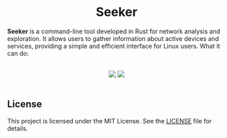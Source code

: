 <h1 align="center"> Seeker </h1>

**Seeker** is a command-line tool developed in Rust for network analysis and exploration. It allows users to gather information about active devices and services, providing a simple and efficient interface for Linux users. What it can do:

<br>



<div align="center">
  <img src="https://img.shields.io/badge/port_scanning-grey?style=for-the-badge" />
  <img src="https://img.shields.io/badge/network_mapping-grey?style=for-the-badge" />
</div>

<br>



## License
This project is licensed under the MIT License. See the [LICENSE](LICENSE) file for details.
